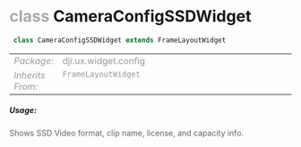 <div class="article"><h1 ><font color="#AAA">class </font>CameraConfigSSDWidget</h1></div>

~~~java
 class CameraConfigSSDWidget extends FrameLayoutWidget 
~~~

<html><table class="table-supportedby"><tr valign="top"><td width=15%><font color="#999"><i>Package:</i></td><td width=85%><font color="#999">dji.ux.widget.config</td></tr><tr valign="top"><td width=15%><font color="#999"><i>Inherits From:</i></td><td width=85%><font color="#999"><code>FrameLayoutWidget</code></td></tr></table></html>



##### Usage:



<font color="#666">Shows SSD Video format, clip name, license, and capacity info.


